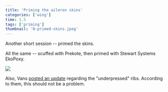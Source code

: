 ```yaml
---
title: 'Priming the aileron skins'
categories: ['wing']
time: 1.5
tags: ['priming']
thumbnail: '0-primed-skins.jpeg'
---
```


Another short session -- primed the skins.

<!-- more -->

All the same -- scuffed with Prekote, then primed with Stewart Systems EkoPoxy.

![](./0-primed-skins.jpeg)

Also, Vans [posted an update](https://vansairforce.net/threads/answers-to-questions-about-formed-aluminum-parts.229608) regarding the "underpressed" ribs. According to them, this should not be a problem.
